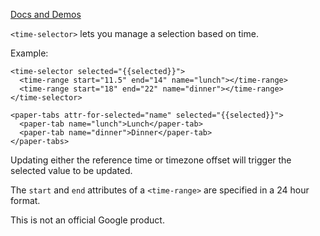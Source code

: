 [Docs and Demos](https://sparhami.github.io/time-selector)

`<time-selector>` lets you manage a selection based on time. 

Example:

    <time-selector selected="{{selected}}">
      <time-range start="11.5" end="14" name="lunch"></time-range>
      <time-range start="18" end="22" name="dinner"></time-range>
    </time-selector>

    <paper-tabs attr-for-selected="name" selected="{{selected}}">
      <paper-tab name="lunch">Lunch</paper-tab>
      <paper-tab name="dinner">Dinner</paper-tab>
    </paper-tabs>

Updating either the reference time or timezone offset will trigger the selected
value to be updated.

The `start` and `end` attributes of a `<time-range>` are specified in a 24 hour
format.

This is not an official Google product.
